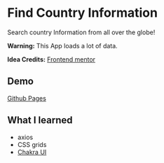 # Find Country Information

Search country Information from all over the globe!

**Warning:** This App loads a lot of data.

**Idea Credits:** [Frontend mentor](https://www.frontendmentor.io/challenges/rest-countries-api-with-color-theme-switcher-5cacc469fec04111f7b848ca)

## Demo

[Github Pages](https:/github.com)

## What I learned

- axios
- CSS grids
- [Chakra UI](https://chakra-ui.com/)
